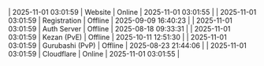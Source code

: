 | 2025-11-01 03:01:59 | Website | Online | 2025-11-01 03:01:55 |
| 2025-11-01 03:01:59 | Registration | Offline | 2025-09-09 16:40:23 |
| 2025-11-01 03:01:59 | Auth Server | Offline | 2025-08-18 09:33:31 |
| 2025-11-01 03:01:59 | Kezan (PvE) | Offline | 2025-10-11 12:51:30 |
| 2025-11-01 03:01:59 | Gurubashi (PvP) | Offline | 2025-08-23 21:44:06 |
| 2025-11-01 03:01:59 | Cloudflare | Online | 2025-11-01 03:01:55 |
